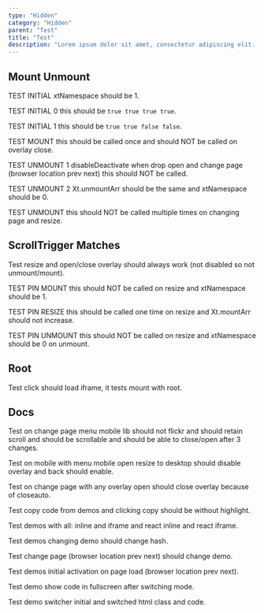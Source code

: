 ```yaml
---
type: "Hidden"
category: "Hidden"
parent: "Test"
title: "Test"
description: "Lorem ipsum dolor sit amet, consectetur adipiscing elit. Nunc tempus laoreet leo sit amet iaculis."
---
```


## Mount Unmount

TEST INITIAL xtNamespace should be 1.

TEST INITIAL 0 this should be `true true true true`.

TEST INITIAL 1 this should be `true true false false`.

TEST MOUNT this should be called once and should NOT be called on overlay close.

TEST UNMOUNT 1 disableDeactivate when drop open and change page (browser location prev next) this should NOT be called.

TEST UNMOUNT 2 Xt.unmountArr should be the same and xtNamespace should be 0.

TEST UNMOUNT this should NOT be called multiple times on changing page and resize.

<demo>
  <demoinline src="demos/hidden/test/mount-unmount">
  </demoinline>
</demo>

## ScrollTrigger Matches

Test resize and open/close overlay should always work (not disabled so not unmount/mount).

TEST PIN MOUNT this should NOT be called on resize and xtNamespace should be 1.

TEST PIN RESIZE this should be called one time on resize and Xt.mountArr should not increase.

TEST PIN UNMOUNT this should NOT be called on resize and xtNamespace should be 0 on unmount.

<demo>
  <div class="gatsby_demo_item" data-iframe="demos/hidden/test/scrolltrigger-matches"></div>
</demo>

## Root

Test click should load iframe, it tests mount with root.

<demo>
  <demoinline src="demos/components/media/iframe-lazy">
  </demoinline>
</demo>

## Docs

Test on change page menu mobile lib should not flickr and should retain scroll and should be scrollable and should be able to close/open after 3 changes.

Test on mobile with menu mobile open resize to desktop should disable overlay and back should enable.

Test on change page with any overlay open should close overlay because of closeauto.

Test copy code from demos and clicking copy should be without highlight.

Test demos with all: inline and iframe and react inline and react iframe.

Test demos changing demo should change hash.

Test change page (browser location prev next) should change demo.

Test demos initial activation on page load (browser location prev next).

Test demo show code in fullscreen after switching mode.

Test demo switcher initial and switched html class and code.
